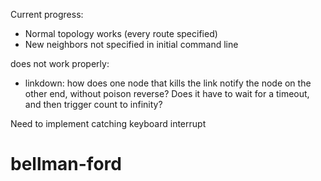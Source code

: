 Current progress:

 - Normal topology works (every route specified)
 - New neighbors not specified in initial command line
 
 does not work properly:
 - linkdown: how does one node that kills the link notify the node on the other end, without poison reverse? Does it have to wait for a timeout, and then trigger count to infinity?
 

Need to implement catching keyboard interrupt 

# bellman-ford
